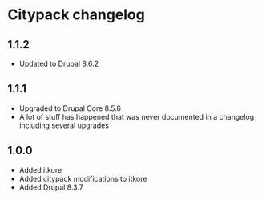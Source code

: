 # Citypack changelog

## 1.1.2

* Updated to Drupal 8.6.2

## 1.1.1
* Upgraded to Drupal Core 8.5.6
* A lot of stuff has happened that was never documented in a changelog including several upgrades

## 1.0.0
* Added itkore
* Added citypack modifications to itkore
* Added Drupal 8.3.7
